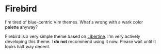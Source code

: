 # Firebird

I'm tired of blue-centric Vim themes. What's wrong with a wark color palette
anyway?

Firebird is a very simple theme based on
[Libertine](https://github.com/rdavison/Libertine). I'm very actively
developing this theme. I **do not** recommend using it now. Please wait until
it looks half way decent.
